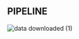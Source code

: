 ## PIPELINE

![data downloaded (1)](https://github.com/user-attachments/assets/256cc2ff-3c15-449b-9f32-d2868d58acae)
